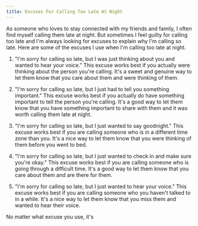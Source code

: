 ```yaml
---
title: Excuses For Calling Too Late At Night
---
```


As someone who loves to stay connected with my friends and family, I often find myself calling them late at night. But sometimes I feel guilty for calling too late and I'm always looking for excuses to explain why I'm calling so late. Here are some of the excuses I use when I'm calling too late at night.

1. "I'm sorry for calling so late, but I was just thinking about you and wanted to hear your voice." This excuse works best if you actually were thinking about the person you're calling. It's a sweet and genuine way to let them know that you care about them and were thinking of them.

2. "I'm sorry for calling so late, but I just had to tell you something important." This excuse works best if you actually do have something important to tell the person you're calling. It's a good way to let them know that you have something important to share with them and it was worth calling them late at night.

3. "I'm sorry for calling so late, but I just wanted to say goodnight." This excuse works best if you are calling someone who is in a different time zone than you. It's a nice way to let them know that you were thinking of them before you went to bed.

4. "I'm sorry for calling so late, but I just wanted to check in and make sure you're okay." This excuse works best if you are calling someone who is going through a difficult time. It's a good way to let them know that you care about them and are there for them.

5. "I'm sorry for calling so late, but I just wanted to hear your voice." This excuse works best if you are calling someone who you haven't talked to in a while. It's a nice way to let them know that you miss them and wanted to hear their voice.

No matter what excuse you use, it's